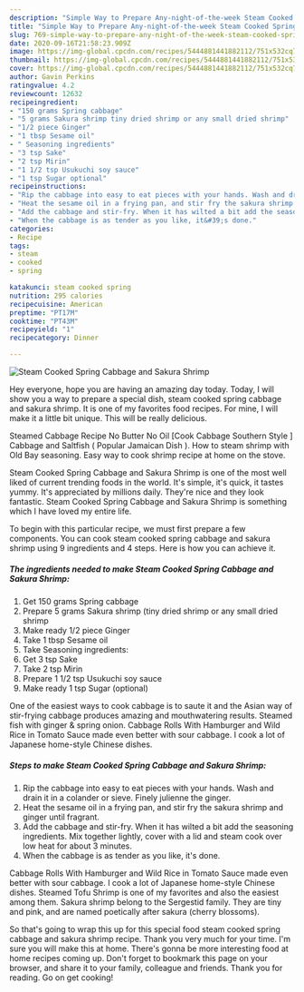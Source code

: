 ```yaml
---
description: "Simple Way to Prepare Any-night-of-the-week Steam Cooked Spring Cabbage and Sakura Shrimp"
title: "Simple Way to Prepare Any-night-of-the-week Steam Cooked Spring Cabbage and Sakura Shrimp"
slug: 769-simple-way-to-prepare-any-night-of-the-week-steam-cooked-spring-cabbage-and-sakura-shrimp
date: 2020-09-16T21:58:23.909Z
image: https://img-global.cpcdn.com/recipes/5444881441882112/751x532cq70/steam-cooked-spring-cabbage-and-sakura-shrimp-recipe-main-photo.jpg
thumbnail: https://img-global.cpcdn.com/recipes/5444881441882112/751x532cq70/steam-cooked-spring-cabbage-and-sakura-shrimp-recipe-main-photo.jpg
cover: https://img-global.cpcdn.com/recipes/5444881441882112/751x532cq70/steam-cooked-spring-cabbage-and-sakura-shrimp-recipe-main-photo.jpg
author: Gavin Perkins
ratingvalue: 4.2
reviewcount: 12632
recipeingredient:
- "150 grams Spring cabbage"
- "5 grams Sakura shrimp tiny dried shrimp or any small dried shrimp"
- "1/2 piece Ginger"
- "1 tbsp Sesame oil"
- " Seasoning ingredients"
- "3 tsp Sake"
- "2 tsp Mirin"
- "1 1/2 tsp Usukuchi soy sauce"
- "1 tsp Sugar optional"
recipeinstructions:
- "Rip the cabbage into easy to eat pieces with your hands. Wash and drain it in a colander or sieve. Finely julienne the ginger."
- "Heat the sesame oil in a frying pan, and stir fry the sakura shrimp and ginger until fragrant."
- "Add the cabbage and stir-fry. When it has wilted a bit add the seasoning ingredients. Mix together lightly, cover with a lid and steam cook over low heat for about 3 minutes."
- "When the cabbage is as tender as you like, it&#39;s done."
categories:
- Recipe
tags:
- steam
- cooked
- spring

katakunci: steam cooked spring 
nutrition: 295 calories
recipecuisine: American
preptime: "PT17M"
cooktime: "PT43M"
recipeyield: "1"
recipecategory: Dinner

---
```



![Steam Cooked Spring Cabbage and Sakura Shrimp](https://img-global.cpcdn.com/recipes/5444881441882112/751x532cq70/steam-cooked-spring-cabbage-and-sakura-shrimp-recipe-main-photo.jpg)

Hey everyone, hope you are having an amazing day today. Today, I will show you a way to prepare a special dish, steam cooked spring cabbage and sakura shrimp. It is one of my favorites food recipes. For mine, I will make it a little bit unique. This will be really delicious.

Steamed Cabbage Recipe No Butter No Oil [Cook Cabbage Southern Style ] Cabbage and Saltfish ( Popular Jamaican Dish ). How to steam shrimp with Old Bay seasoning. Easy way to cook shrimp recipe at home on the stove.

Steam Cooked Spring Cabbage and Sakura Shrimp is one of the most well liked of current trending foods in the world. It's simple, it's quick, it tastes yummy. It's appreciated by millions daily. They're nice and they look fantastic. Steam Cooked Spring Cabbage and Sakura Shrimp is something which I have loved my entire life.


To begin with this particular recipe, we must first prepare a few components. You can cook steam cooked spring cabbage and sakura shrimp using 9 ingredients and 4 steps. Here is how you can achieve it.

<!--inarticleads1-->

##### The ingredients needed to make Steam Cooked Spring Cabbage and Sakura Shrimp:

1. Get 150 grams Spring cabbage
1. Prepare 5 grams Sakura shrimp (tiny dried shrimp or any small dried shrimp
1. Make ready 1/2 piece Ginger
1. Take 1 tbsp Sesame oil
1. Take  Seasoning ingredients:
1. Get 3 tsp Sake
1. Take 2 tsp Mirin
1. Prepare 1 1/2 tsp Usukuchi soy sauce
1. Make ready 1 tsp Sugar (optional)


One of the easiest ways to cook cabbage is to saute it and the Asian way of stir-frying cabbage produces amazing and mouthwatering results. Steamed fish with ginger &amp; spring onion. Cabbage Rolls With Hamburger and Wild Rice in Tomato Sauce made even better with sour cabbage. I cook a lot of Japanese home-style Chinese dishes. 

<!--inarticleads2-->

##### Steps to make Steam Cooked Spring Cabbage and Sakura Shrimp:

1. Rip the cabbage into easy to eat pieces with your hands. Wash and drain it in a colander or sieve. Finely julienne the ginger.
1. Heat the sesame oil in a frying pan, and stir fry the sakura shrimp and ginger until fragrant.
1. Add the cabbage and stir-fry. When it has wilted a bit add the seasoning ingredients. Mix together lightly, cover with a lid and steam cook over low heat for about 3 minutes.
1. When the cabbage is as tender as you like, it&#39;s done.


Cabbage Rolls With Hamburger and Wild Rice in Tomato Sauce made even better with sour cabbage. I cook a lot of Japanese home-style Chinese dishes. Steamed Tofu Shrimp is one of my favorites and also the easiest among them. Sakura shrimp belong to the Sergestid family. They are tiny and pink, and are named poetically after sakura (cherry blossoms). 

So that's going to wrap this up for this special food steam cooked spring cabbage and sakura shrimp recipe. Thank you very much for your time. I'm sure you will make this at home. There's gonna be more interesting food at home recipes coming up. Don't forget to bookmark this page on your browser, and share it to your family, colleague and friends. Thank you for reading. Go on get cooking!
